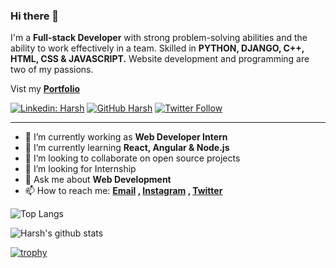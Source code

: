 ### Hi there 👋


I'm a **Full-stack Developer** with strong problem-solving abilities and the ability to work effectively in a team. 
Skilled in **PYTHON, DJANGO, C++, HTML, CSS & JAVASCRIPT.**
Website development and programming are two of my passions.

Vist my **[Portfolio](https://harshk381.github.io/Portfolio.github.io/)**


[![Linkedin: Harsh](https://img.shields.io/badge/-Harsh-blue?style=flat-square&logo=Linkedin&logoColor=white&link=https://www.linkedin.com/in/harsh-khandelwal-b67ba11b9)](https://www.linkedin.com/in/harsh-khandelwal-b67ba11b9)
[![GitHub Harsh](https://img.shields.io/github/followers/Harshk381?label=follow&style=social)](https://github.com/Harshk381)
[![Twitter Follow](https://img.shields.io/twitter/follow/Harsh_k3?style=social)](https://twitter.com/Harsh_k3)

---

- 🔭 I’m currently working as **Web Developer Intern**
- 🌱 I’m currently learning **React, Angular & Node.js**
- 👯 I’m looking to collaborate on open source projects
- 🤔 I’m looking for Internship
- 💬 Ask me about **Web Development**
- 📫 How to reach me:
  **[Email](131harshkhandelwal@gmail.com) , [Instagram](https://instagram.com/harsh.k3) , [Twitter](https://twitter.com/Harsh_k3)**

![Top Langs](https://github-readme-stats.vercel.app/api/top-langs/?username=Harshk381&layout=compact&theme=dark&hide_border=true)

![Harsh's github stats](https://github-readme-stats.vercel.app/api?username=Harshk381&show_icons=true&hide_border=true&theme=dark)

[![trophy](https://github-profile-trophy.vercel.app/?username=Harshk381)](https://github.com/Harshk381/github-profile-trophy)
